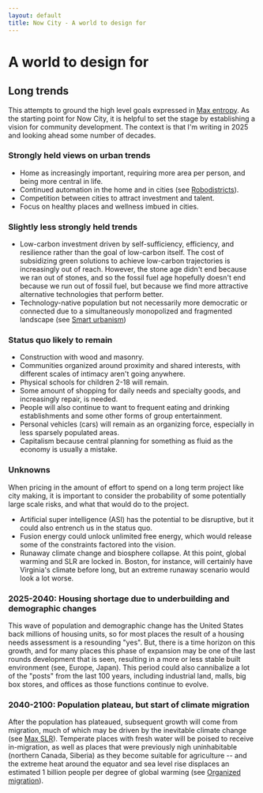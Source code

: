 ```yaml
---
layout: default
title: Now City - A world to design for
---
```

# A world to design for

## Long trends
This attempts to ground the high level goals expressed in [Max entropy](Max%20entropy.md). As the starting point for Now City, it is helpful to set the stage by establishing a vision for community development. The context is that I'm writing in 2025 and looking ahead some number of decades. 
### Strongly held views on urban trends
- Home as increasingly important, requiring more area per person, and being more central in life.
- Continued automation in the home and in cities (see [Robodistricts](Robodistricts.md)).
- Competition between cities to attract investment and talent.
- Focus on healthy places and wellness imbued in cities.
### Slightly less strongly held trends
- Low-carbon investment driven by self-sufficiency, efficiency, and resilience rather than the goal of low-carbon itself. The cost of subsidizing green solutions to achieve low-carbon trajectories is increasingly out of reach. However, the stone age didn't end because we ran out of stones, and so the fossil fuel age hopefully doesn't end because we run out of fossil fuel, but because we find more attractive alternative technologies that perform better.
- Technology-native population but not necessarily more democratic or connected due to a simultaneously monopolized and fragmented landscape (see [Smart urbanism](NowCity/Smart%20urbanism.md))
### Status quo likely to remain
- Construction with wood and masonry. 
- Communities organized around proximity and shared interests, with different scales of intimacy aren't going anywhere. 
- Physical schools for children 2-18 will remain. 
- Some amount of shopping for daily needs and specialty goods, and increasingly repair, is needed. 
- People will also continue to want to frequent eating and drinking establishments and some other forms of group entertainment.
- Personal vehicles (cars) will remain as an organizing force, especially in less sparsely populated areas.
- Capitalism because central planning for something as fluid as the economy is usually a mistake. 
### Unknowns
When pricing in the amount of effort to spend on a long term project like city making, it is important to consider the probability of some potentially large scale risks, and what that would do to the project. 
- Artificial super intelligence (ASI) has the potential to be disruptive, but it could also entrench us in the status quo. 
- Fusion energy could unlock unlimited free energy, which would release some of the constraints factored into the vision. 
- Runaway climate change and biosphere collapse. At this point, global warming and SLR are locked in. Boston, for instance, will certainly have Virginia's climate before long, but an extreme runaway scenario would look a lot worse. 
### 2025-2040: Housing shortage due to underbuilding and demographic changes
This wave of population and demographic change has the United States back millions of housing units, so for most places the result of a housing needs assessment is a resounding "yes". But, there is a time horizon on this growth, and for many places this phase of expansion may be one of the last rounds development that is seen, resulting in a more or less stable built environment (see, Europe, Japan). This period could also cannibalize a lot of the "posts" from the last 100 years, including industrial land, malls, big box stores, and offices as those functions continue to evolve.

### 2040-2100: Population plateau, but start of climate migration
After the population has plateaued, subsequent growth will come from migration, much of which may be driven by the inevitable climate change (see [Max SLR](Max%20SLR.md)). Temperate places with fresh water will be poised to receive in-migration, as well as places that were previously nigh uninhabitable (northern Canada, Siberia) as they become suitable for agriculture -- and the extreme heat around the equator and sea level rise displaces an estimated 1 billion people per degree of global warming (see [Organized migration](NowCity/Organized%20migration.md)).